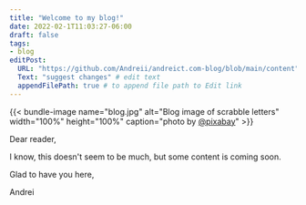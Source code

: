 ```yaml
---
title: "Welcome to my blog!"
date: 2022-02-1T11:03:27-06:00
draft: false
tags:
- blog 
editPost:
  URL: "https://github.com/Andreii/andreict.com-blog/blob/main/content"
  Text: "suggest changes" # edit text
  appendFilePath: true # to append file path to Edit link
---
```


{{< bundle-image name="blog.jpg"
alt="Blog image of scrabble letters"
width="100%" height="100%"
caption="photo by [@pixabay](https://www.pexels.com/@pixabay)" >}}

Dear reader,

I know, this doesn't seem to be much, but some content is coming soon.

Glad to have you here,

Andrei